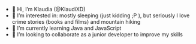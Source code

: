 - 👋 Hi, I’m Klaudia (@KlaudiXD)
- 👀 I’m interested in: mostly sleeping (just kidding ;P ), but seriously I love crime stories (books and films) and 
mountain hiking
- 🌱 I’m currently learning Java and JavaScript
- 💞️ I’m looking to collaborate as a junior developer to improve my skills

<!---
KlaudiXD/KlaudiXD is a ✨ special ✨ repository because its `README.md` (this file) appears on your GitHub profile.
You can click the Preview link to take a look at your changes.
--->

